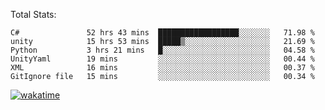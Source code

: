 Total Stats:
<!--START_SECTION:waka-->

```text
C#               52 hrs 43 mins  ██████████████████░░░░░░░   71.98 %
unity            15 hrs 53 mins  █████▒░░░░░░░░░░░░░░░░░░░   21.69 %
Python           3 hrs 21 mins   █░░░░░░░░░░░░░░░░░░░░░░░░   04.58 %
UnityYaml        19 mins         ░░░░░░░░░░░░░░░░░░░░░░░░░   00.44 %
XML              16 mins         ░░░░░░░░░░░░░░░░░░░░░░░░░   00.37 %
GitIgnore file   15 mins         ░░░░░░░░░░░░░░░░░░░░░░░░░   00.34 %
```

<!--END_SECTION:waka-->

[![wakatime](https://wakatime.com/badge/user/d6a1e036-2153-43d6-9604-0dce67457b7f.svg)](https://wakatime.com/@d6a1e036-2153-43d6-9604-0dce67457b7f)
